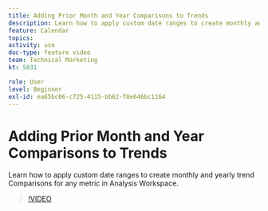 ```yaml
---
title: Adding Prior Month and Year Comparisons to Trends
description: Learn how to apply custom date ranges to create monthly and yearly trend Comparisons for any metric in Analysis Workspace.
feature: Calendar
topics: 
activity: use
doc-type: feature video
team: Technical Marketing
kt: 5031

role: User
level: Beginner
exl-id: ea65bc06-c725-4115-bb62-f8e646bc1164
---
```

# Adding Prior Month and Year Comparisons to Trends

Learn how to apply custom date ranges to create monthly and yearly trend Comparisons for any metric in Analysis Workspace.

>[!VIDEO](https://video.tv.adobe.com/v/33772/?quality=12)
